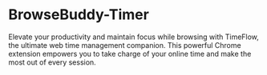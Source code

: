 # BrowseBuddy-Timer
Elevate your productivity and maintain focus while browsing with TimeFlow, the ultimate web time management companion. This powerful Chrome extension empowers you to take charge of your online time and make the most out of every session.
